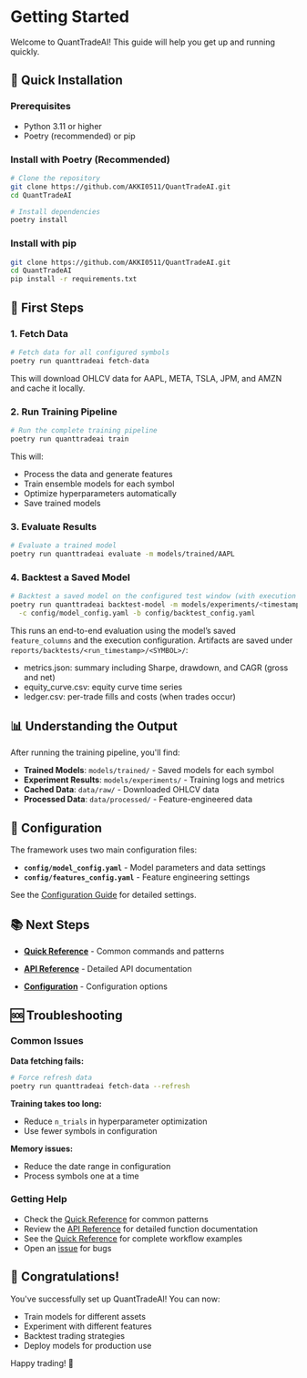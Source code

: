 # Getting Started

Welcome to QuantTradeAI! This guide will help you get up and running quickly.

## 🚀 Quick Installation

### Prerequisites
- Python 3.11 or higher
- Poetry (recommended) or pip

### Install with Poetry (Recommended)
```bash
# Clone the repository
git clone https://github.com/AKKI0511/QuantTradeAI.git
cd QuantTradeAI

# Install dependencies
poetry install
```

### Install with pip
```bash
git clone https://github.com/AKKI0511/QuantTradeAI.git
cd QuantTradeAI
pip install -r requirements.txt
```

## 🎯 First Steps

### 1. Fetch Data
```bash
# Fetch data for all configured symbols
poetry run quanttradeai fetch-data
```

This will download OHLCV data for AAPL, META, TSLA, JPM, and AMZN and cache it locally.

### 2. Run Training Pipeline
```bash
# Run the complete training pipeline
poetry run quanttradeai train
```

This will:
- Process the data and generate features
- Train ensemble models for each symbol
- Optimize hyperparameters automatically
- Save trained models

### 3. Evaluate Results
```bash
# Evaluate a trained model
poetry run quanttradeai evaluate -m models/trained/AAPL
```

### 4. Backtest a Saved Model
```bash
# Backtest a saved model on the configured test window (with execution costs)
poetry run quanttradeai backtest-model -m models/experiments/<timestamp>/<SYMBOL> \
  -c config/model_config.yaml -b config/backtest_config.yaml
```

This runs an end-to-end evaluation using the model’s saved `feature_columns` and the execution configuration. Artifacts are saved under `reports/backtests/<run_timestamp>/<SYMBOL>/`:
- metrics.json: summary including Sharpe, drawdown, and CAGR (gross and net)
- equity_curve.csv: equity curve time series
- ledger.csv: per-trade fills and costs (when trades occur)

## 📊 Understanding the Output

After running the training pipeline, you'll find:

- **Trained Models**: `models/trained/` - Saved models for each symbol
- **Experiment Results**: `models/experiments/` - Training logs and metrics
- **Cached Data**: `data/raw/` - Downloaded OHLCV data
- **Processed Data**: `data/processed/` - Feature-engineered data

## 🔧 Configuration

The framework uses two main configuration files:

- **`config/model_config.yaml`** - Model parameters and data settings
- **`config/features_config.yaml`** - Feature engineering settings

See the [Configuration Guide](configuration.md) for detailed settings.

## 📚 Next Steps

- **[Quick Reference](quick-reference.md)** - Common commands and patterns
- **[API Reference](api/)** - Detailed API documentation

- **[Configuration](configuration.md)** - Configuration options

## 🆘 Troubleshooting

### Common Issues

**Data fetching fails:**
```bash
# Force refresh data
poetry run quanttradeai fetch-data --refresh
```

**Training takes too long:**
- Reduce `n_trials` in hyperparameter optimization
- Use fewer symbols in configuration

**Memory issues:**
- Reduce the date range in configuration
- Process symbols one at a time

### Getting Help

- Check the [Quick Reference](quick-reference.md) for common patterns
- Review the [API Reference](api/) for detailed function documentation
- See the [Quick Reference](quick-reference.md) for complete workflow examples
- Open an [issue](https://github.com/AKKI0511/QuantTradeAI/issues) for bugs

## 🎉 Congratulations!

You've successfully set up QuantTradeAI! You can now:

- Train models for different assets
- Experiment with different features
- Backtest trading strategies
- Deploy models for production use

Happy trading! 🚀